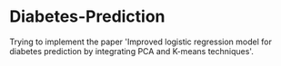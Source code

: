 # Diabetes-Prediction
Trying to implement the paper 'Improved logistic regression model for diabetes prediction by integrating PCA and K-means techniques'.
